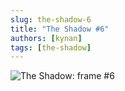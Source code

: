 ```yaml
---
slug: the-shadow-6
title: "The Shadow #6"
authors: [kynan]
tags: [the-shadow]
---
```


![The Shadow: frame #6](/img/stories/the-shadow/005.png)
